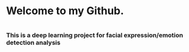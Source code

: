 <h1>Welcome to my Github.<h1>
  
  
  
### This is a deep learning project for facial expression/emotion detection analysis 
